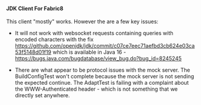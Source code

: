 #### JDK Client For Fabric8

This client "mostly" works.  However the are a few key issues:

* It will not work with websocket requests containing queries with encoded characters with the fix https://github.com/openjdk/jdk/commit/c07ce7eec71aefbd3cb624e03ca53f5148d01f19 which is available in Java 16 - https://bugs.java.com/bugdatabase/view_bug.do?bug_id=8245245

* There are what appear to be protocol issues with the mock server.  The BuildConfigTest won't complete because the mock server is not sending the expected continue.  The AdaptTest is failing with a complaint about the WWW-Authenticated header - which is not something that we directly set anywhere.

